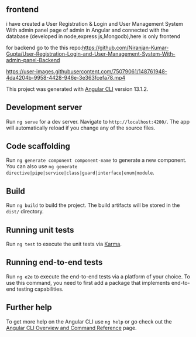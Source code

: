 ## frontend

i have created a User Registration &amp; Login and User Management System With admin panel page of admin in Angular and connected with the database (developed in node,express js,Mongodb),here is only frontend

for backend go to the this repo:https://github.com/Niranjan-Kumar-Gupta/User-Registration-Login-and-User-Management-System-With-admin-panel-Backend



https://user-images.githubusercontent.com/75079061/148761948-4da4204b-9958-4428-946e-3e363fcefa78.mp4




This project was generated with [Angular CLI](https://github.com/angular/angular-cli) version 13.1.2.

## Development server

Run `ng serve` for a dev server. Navigate to `http://localhost:4200/`. The app will automatically reload if you change any of the source files.

## Code scaffolding

Run `ng generate component component-name` to generate a new component. You can also use `ng generate directive|pipe|service|class|guard|interface|enum|module`.

## Build

Run `ng build` to build the project. The build artifacts will be stored in the `dist/` directory.

## Running unit tests

Run `ng test` to execute the unit tests via [Karma](https://karma-runner.github.io).

## Running end-to-end tests

Run `ng e2e` to execute the end-to-end tests via a platform of your choice. To use this command, you need to first add a package that implements end-to-end testing capabilities.

## Further help

To get more help on the Angular CLI use `ng help` or go check out the [Angular CLI Overview and Command Reference](https://angular.io/cli) page.
